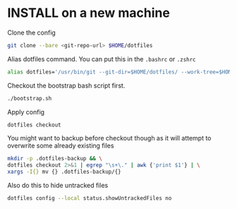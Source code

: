 # INSTALL on a new machine
Clone the config
```bash
git clone --bare <git-repo-url> $HOME/dotfiles
```

Alias dotfiles command. You can put this in the `.bashrc` or `.zshrc`
```bash
alias dotfiles='/usr/bin/git --git-dir=$HOME/dotfiles/ --work-tree=$HOME'
```

Checkout the bootstrap bash script  first.
```bash
./bootstrap.sh
```

Apply config
```bash
dotfiles checkout
```

You might want to backup before checkout though as it will attempt to overwrite some already existing files
```bash
mkdir -p .dotfiles-backup && \
dotfiles checkout 2>&1 | egrep "\s+\." | awk {'print $1'} | \
xargs -I{} mv {} .dotfiles-backup/{}
```

Also do this to hide untracked files
```bash
dotfiles config --local status.showUntrackedFiles no
```
